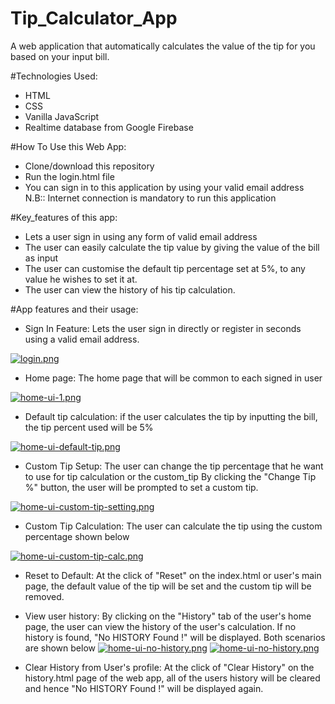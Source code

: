 # Tip_Calculator_App
A web application that automatically calculates the value of the tip for you based on your input bill.

#Technologies Used:
- HTML
- CSS
- Vanilla JavaScript
- Realtime database from Google Firebase

#How To Use this Web App:
- Clone/download this repository
- Run the login.html file
- You can sign in to this application by using your valid email address
N.B:: Internet connection is mandatory to run this application

#Key_features of this app:
- Lets a user sign in using any form of valid email address
- The user can easily calculate the tip value by giving the value of the bill as input
- The user can customise the default tip percentage set at 5%, to any value he wishes to set it at.
- The user can view the history of his tip calculation.

#App features and their usage:

- Sign In Feature: Lets the user sign in directly or register in seconds using a valid email address.

[![login.png](https://i.postimg.cc/dkNQdGV1/login.png)](https://postimg.cc/dkNQdGV1)

- Home page: The home page that will be common to each signed in user

[![home-ui-1.png](https://i.postimg.cc/Vdx6D9B0/home-ui-1.png)](https://postimg.cc/Vdx6D9B0)

- Default tip calculation: if the user calculates the tip by inputting the bill, the tip percent used will be 5%

[![home-ui-default-tip.png](https://i.postimg.cc/H8JYtjrt/home-ui-default-tip.png)](https://postimg.cc/H8JYtjrt)

- Custom Tip Setup: The user can change the tip percentage that he want to use for tip calculation or the custom_tip
By clicking the "Change Tip %" button, the user will be prompted to set a custom tip.

[![home-ui-custom-tip-setting.png](https://i.postimg.cc/z33GN2xR/home-ui-custom-tip-setting.png)](https://postimg.cc/z33GN2xR)

- Custom Tip Calculation: The user can calculate the tip using the custom percentage shown below

[![home-ui-custom-tip-calc.png](https://i.postimg.cc/Kk8vR0Fw/home-ui-custom-tip-calc.png)](https://postimg.cc/Kk8vR0Fw)

- Reset to Default: At the click of "Reset" on the index.html or user's main page, the default value of the tip will be set and the custom tip will be removed.

- View user history: By clicking on the "History" tab of the user's home page, the user can view the history of the user's
calculation. If no history is found, "No HISTORY Found !" will be displayed. Both scenarios are shown below
[![home-ui-no-history.png](https://i.postimg.cc/21n5Jq2c/home-ui-no-history.png)](https://postimg.cc/21n5Jq2c)
[![home-ui-no-history.png](https://i.postimg.cc/HJHLCpNp/home-ui-no-history.png)](https://postimg.cc/HJHLCpNp)

- Clear History from User's profile: At the click of "Clear History" on the history.html page of the web app, all of the users history will be cleared and hence "No HISTORY Found !" will be displayed again. 










